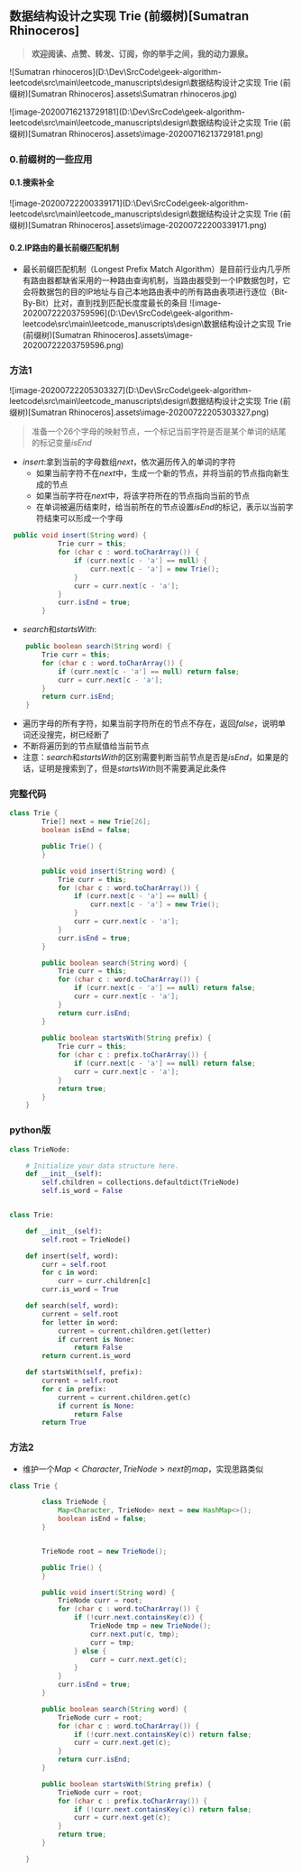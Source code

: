 ## 数据结构设计之实现 Trie (前缀树)[Sumatran Rhinoceros]


> **欢迎阅读、点赞、转发、订阅，你的举手之间，我的动力源泉。**

![Sumatran rhinoceros](D:\Dev\SrcCode\geek-algorithm-leetcode\src\main\leetcode_manuscripts\design\数据结构设计之实现 Trie (前缀树)[Sumatran Rhinoceros].assets\Sumatran rhinoceros.jpg)



![image-20200716213729181](D:\Dev\SrcCode\geek-algorithm-leetcode\src\main\leetcode_manuscripts\design\数据结构设计之实现 Trie (前缀树)[Sumatran Rhinoceros].assets\image-20200716213729181.png)



### 0.前缀树的一些应用

#### 0.1.搜索补全

![image-20200722200339171](D:\Dev\SrcCode\geek-algorithm-leetcode\src\main\leetcode_manuscripts\design\数据结构设计之实现 Trie (前缀树)[Sumatran Rhinoceros].assets\image-20200722200339171.png)



#### 0.2.IP路由的最长前缀匹配机制

- 最长前缀匹配机制（Longest Prefix Match Algorithm）是目前行业内几乎所有路由器都缺省采用的一种路由查询机制，当路由器受到一个IP数据包时，它会将数据包的目的IP地址与自己本地路由表中的所有路由表项进行逐位（Bit-By-Bit）比对，直到找到匹配长度度最长的条目
  ![image-20200722203759596](D:\Dev\SrcCode\geek-algorithm-leetcode\src\main\leetcode_manuscripts\design\数据结构设计之实现 Trie (前缀树)[Sumatran Rhinoceros].assets\image-20200722203759596.png)

### 方法1

![image-20200722205303327](D:\Dev\SrcCode\geek-algorithm-leetcode\src\main\leetcode_manuscripts\design\数据结构设计之实现 Trie (前缀树)[Sumatran Rhinoceros].assets\image-20200722205303327.png)

> 准备一个$26$个字母的映射节点，一个标记当前字符是否是某个单词的结尾的标记变量$isEnd$

- $insert$:拿到当前的字母数组$next$，依次遍历传入的单词的字符
  - 如果当前字符不在$next$中，生成一个新的节点，并将当前的节点指向新生成的节点
  - 如果当前字符在$next$中，将该字符所在的节点指向当前的节点
  - 在单词被遍历结束时，给当前所在的节点设置$isEnd$的标记，表示以当前字符结束可以形成一个字母

```java
 public void insert(String word) {
            Trie curr = this;
            for (char c : word.toCharArray()) {
                if (curr.next[c - 'a'] == null) {
                    curr.next[c - 'a'] = new Trie();
                }
                curr = curr.next[c - 'a'];
            }
            curr.isEnd = true;
        }
```

- $search$和$startsWith$:

```java
    public boolean search(String word) {
        Trie curr = this;
        for (char c : word.toCharArray()) {
            if (curr.next[c - 'a'] == null) return false;
            curr = curr.next[c - 'a'];
        }
        return curr.isEnd;
    }
```
- 遍历字母的所有字符，如果当前字符所在的节点不存在，返回$false$，说明单词还没搜完，树已经断了
- 不断将遍历到的节点赋值给当前节点
- 注意：$search$和$startsWith$的区别需要判断当前节点是否是$isEnd$，如果是的话，证明是搜索到了，但是$startsWith$则不需要满足此条件

### 完整代码

```java
class Trie {
        Trie[] next = new Trie[26];
        boolean isEnd = false;

        public Trie() {
        }

        public void insert(String word) {
            Trie curr = this;
            for (char c : word.toCharArray()) {
                if (curr.next[c - 'a'] == null) {
                    curr.next[c - 'a'] = new Trie();
                }
                curr = curr.next[c - 'a'];
            }
            curr.isEnd = true;
        }

        public boolean search(String word) {
            Trie curr = this;
            for (char c : word.toCharArray()) {
                if (curr.next[c - 'a'] == null) return false;
                curr = curr.next[c - 'a'];
            }
            return curr.isEnd;
        }
   
        public boolean startsWith(String prefix) {
            Trie curr = this;
            for (char c : prefix.toCharArray()) {
                if (curr.next[c - 'a'] == null) return false;
                curr = curr.next[c - 'a'];
            }
            return true;
        }
    }
```

### python版

```python
class TrieNode:

    # Initialize your data structure here.
    def __init__(self):
        self.children = collections.defaultdict(TrieNode)
        self.is_word = False


class Trie:

    def __init__(self):
        self.root = TrieNode()

    def insert(self, word):
        curr = self.root
        for c in word:
            curr = curr.children[c]
        curr.is_word = True

    def search(self, word):
        current = self.root
        for letter in word:
            current = current.children.get(letter)
            if current is None:
                return False
        return current.is_word

    def startsWith(self, prefix):
        current = self.root
        for c in prefix:
            current = current.children.get(c)
            if current is None:
                return False
        return True
```



### 方法2

- 维护一个$Map<Character, TrieNode> next$的$map$，实现思路类似

```java
class Trie {

        class TrieNode {
            Map<Character, TrieNode> next = new HashMap<>();
            boolean isEnd = false;
        }


        TrieNode root = new TrieNode();

        public Trie() {
        }

        public void insert(String word) {
            TrieNode curr = root;
            for (char c : word.toCharArray()) {
                if (!curr.next.containsKey(c)) {
                    TrieNode tmp = new TrieNode();
                    curr.next.put(c, tmp);
                    curr = tmp;
                } else {
                    curr = curr.next.get(c);
                }
            }
            curr.isEnd = true;
        }

        public boolean search(String word) {
            TrieNode curr = root;
            for (char c : word.toCharArray()) {
                if (!curr.next.containsKey(c)) return false;
                curr = curr.next.get(c);
            }
            return curr.isEnd;
        }

        public boolean startsWith(String prefix) {
            TrieNode curr = root;
            for (char c : prefix.toCharArray()) {
                if (!curr.next.containsKey(c)) return false;
                curr = curr.next.get(c);
            }
            return true;
        }

    }

```



